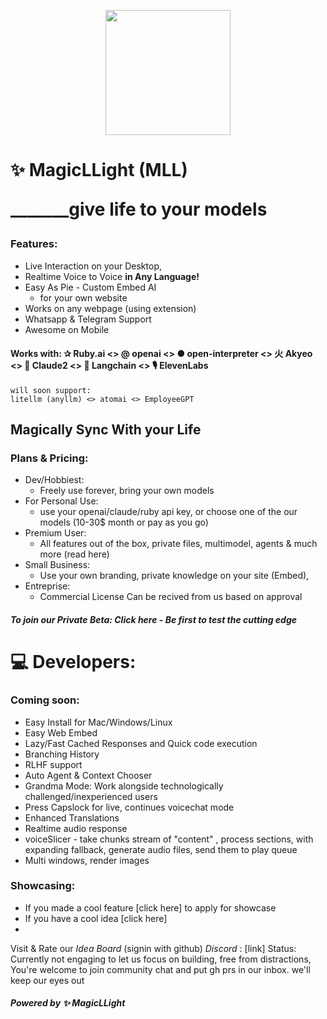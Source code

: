 <p align="center">
  <a href="https://www.terminalizer.com">
    <img src="ezgif-2-e085578e27.gif?raw=true" width="200"/>
  </a>
</p>

#  ✨ MagicLLight (MLL) <br> <p>_______give life to your models</p>	 
### Features: 
* Live Interaction on your Desktop,
* Realtime Voice to Voice **in Any Language!**
* Easy As Pie - Custom Embed AI
	* for your own website
* Works on any webpage (using extension)
* Whatsapp & Telegram Support
* Awesome on Mobile 

#### Works with: ✰ Ruby.ai <> @ openai <> ● open-interpreter <> 火 Akyeo <> 🧠 Claude2 <> 🦜 Langchain <> 🎙 ElevenLabs

	will soon support:
	litellm (anyllm) <> atomai <> EmployeeGPT


## Magically Sync With your Life
	
### Plans & Pricing:
* Dev/Hobbiest:
	* Freely use forever, bring your own models
* For Personal Use:
	*  use your openai/claude/ruby api key, or choose one of the our models (10-30$ month or pay as you go)
* Premium User:
	* All features out of the box, private files, multimodel, agents & much more (read here)
* Small Business:
	* Use your own branding, private knowledge on your site (Embed), 
* Entreprise:
	* Commercial License Can be recived from us based on approval
  
    
##### To join our Private Beta: *Click here* - Be first to test the cutting edge



# 💻 Developers:

### Coming soon:
* Easy Install for Mac/Windows/Linux
* Easy Web Embed
* Lazy/Fast Cached Responses and Quick code execution
* Branching History
* RLHF support
* Auto Agent & Context Chooser
* Grandma Mode: Work alongside technologically challenged/inexperienced users
* Press Capslock for live, continues voicechat mode
* Enhanced Translations
* Realtime audio response
* voiceSlicer - take chunks stream of "content" , process sections, with expanding fallback, generate audio files, send them to play queue
* Multi windows, render images



### Showcasing:
* If you made a cool feature [click here] to apply for showcase
* If you have a cool idea [click here]
* 
Visit & Rate our *Idea Board* (signin with github)
*Discord* : [link] Status: Currently not engaging to let us focus on building, free from distractions,
						 You're welcome to join community chat and put gh prs in our inbox. we'll keep our eyes out 


##### Powered by ✨ MagicLLight
